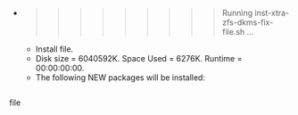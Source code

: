 * >>>>>>>>> Running inst-xtra-zfs-dkms-fix-file.sh ...
  * Install file.
  * Disk size = 6040592K. Space Used = 6276K. Runtime = 00:00:00:00.
  * The following NEW packages will be installed:
  ```bash
file
  ```
